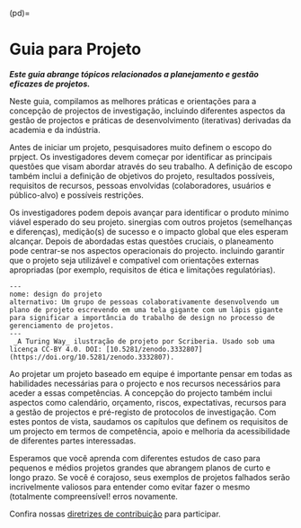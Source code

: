 (pd)=
# Guia para Projeto

***Este guia abrange tópicos relacionados a planejamento e gestão eficazes de projetos.***

Neste guia, compilamos as melhores práticas e orientações para a concepção de projectos de investigação, incluindo diferentes aspectos da gestão de projectos e práticas de desenvolvimento (iterativas) derivadas da academia e da indústria.

Antes de iniciar um projeto, pesquisadores muito definem o escopo do prpject. Os investigadores devem começar por identificar as principais questões que visam abordar através do seu trabalho. A definição de escopo também inclui a definição de objetivos do projeto, resultados possíveis, requisitos de recursos, pessoas envolvidas (colaboradores, usuários e público-alvo) e possíveis restrições.

Os investigadores podem depois avançar para identificar o produto mínimo viável esperado do seu projeto. sinergias com outros projetos (semelhanças e diferenças), medição(s) de sucesso e o impacto global que eles esperam alcançar. Depois de abordadas estas questões cruciais, o planeamento pode centrar-se nos aspectos operacionais do projecto. incluindo garantir que o projeto seja utilizável e compatível com orientações externas apropriadas (por exemplo, requisitos de ética e limitações regulatórias).

```{figure} ../figures/project-design.jpg
---
nome: design do projeto
alternativo: Um grupo de pessoas colaborativamente desenvolvendo um plano de projeto escrevendo em uma tela gigante com um lápis gigante para significar a importância do trabalho de design no processo de gerenciamento de projetos. 
---
 _A Turing Way_ ilustração de projeto por Scriberia. Usado sob uma licença CC-BY 4.0. DOI: [10.5281/zenodo.3332807](https://doi.org/10.5281/zenodo.3332807).
```
Ao projetar um projeto baseado em equipe é importante pensar em todas as habilidades necessárias para o projecto e nos recursos necessários para aceder a essas competências. A concepção do projecto também inclui aspectos como calendário, orçamento, riscos, expectativas, recursos para a gestão de projectos e pré-registo de protocolos de investigação. Com estes pontos de vista, saudamos os capítulos que definem os requisitos de um projecto em termos de competência, apoio e melhoria da acessibilidade de diferentes partes interessadas.

Esperamos que você aprenda com diferentes estudos de caso para pequenos e médios projetos grandes que abrangem planos de curto e longo prazo. Se você é corajoso, seus exemplos de projetos falhados serão incrivelmente valiosos para entender como evitar fazer o mesmo (totalmente compreensível! erros novamente.

Confira nossas [diretrizes de contribuição](https://github.com/alan-turing-institute/the-turing-way/blob/main/CONTRIBUTING.md) para participar.
